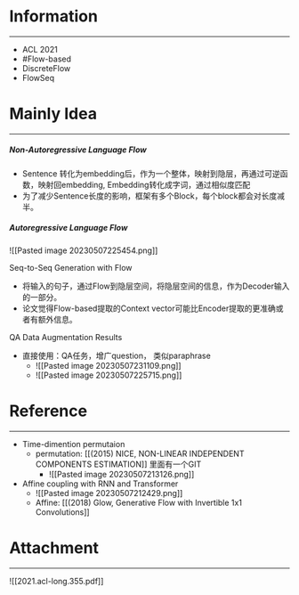 # Information
---
- ACL 2021
- #Flow-based
- DiscreteFlow
- FlowSeq

# Mainly Idea
---
##### Non-Autoregressive Language Flow
- Sentence 转化为embedding后，作为一个整体，映射到隐层，再通过可逆函数，映射回embedding, Embedding转化成字词，通过相似度匹配
- 为了减少Sentence长度的影响，框架有多个Block，每个block都会对长度减半。

##### Autoregressive Language Flow
![[Pasted image 20230507225454.png]]

Seq-to-Seq Generation with Flow
- 将输入的句子，通过Flow到隐层空间，将隐层空间的信息，作为Decoder输入的一部分。
- 论文觉得Flow-based提取的Context vector可能比Encoder提取的更准确或者有额外信息。

QA Data Augmentation Results
- 直接使用：QA任务，增广question， 类似paraphrase
	- ![[Pasted image 20230507231109.png]]
	- ![[Pasted image 20230507225715.png]]

# Reference
---
- Time-dimention permutaion
	- permutation: [[(2015) NICE, NON-LINEAR INDEPENDENT COMPONENTS ESTIMATION]] 里面有一个GIT
		- ![[Pasted image 20230507213126.png]]
- Affine coupling with RNN and Transformer
	- ![[Pasted image 20230507212429.png]]
	- Affine: [[(2018) Glow, Generative Flow with Invertible 1x1 Convolutions]]

# Attachment
---
![[2021.acl-long.355.pdf]]